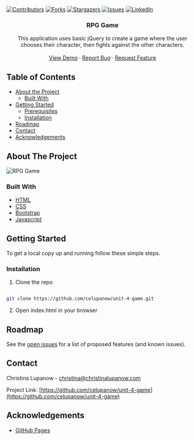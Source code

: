 <!-- PROJECT SHIELDS -->

[![Contributors][contributors-shield]][contributors-url] [![Forks][forks-shield]][forks-url] [![Stargazers][stars-shield]][stars-url] [![Issues][issues-shield]][issues-url] [![LinkedIn][linkedin-shield]][linkedin-url]

 
<h3 align="center">RPG Game</h3>
<p align="center">
This application uses basic jQuery to create a game where the user chooses their character, then fights against the other characters.
<br />
<br />
<a href="https://celupanow.github.io/unit-4-game">View Demo</a>
·
<a href="https://github.com/celupanow/unit-4-game/issues">Report Bug</a>
·
<a href="https://github.com/celupanow/unit-4-game/issues">Request Feature</a>

</p>

</p>
<!-- TABLE OF CONTENTS -->

## Table of Contents

* [About the Project](#about-the-project)
	* [Built With](#built-with)
* [Getting Started](#getting-started)
	* [Prerequisites](#prerequisites)
	* [Installation](#installation)
* [Roadmap](#roadmap)
* [Contact](#contact)
* [Acknowledgements](#acknowledgements)

  
  
  

<!-- ABOUT THE PROJECT -->

## About The Project
![RPG Game](./assets/images/unit-4-game.png "RPG Game")

### Built With
* [HTML](https://developer.mozilla.org/en-US/docs/Learn/HTML)
* [CSS](https://developer.mozilla.org/en-US/docs/Web/CSS)
* [Bootstrap](https://getbootstrap.com/)
* [Javascript](https://developer.mozilla.org/en-US/docs/Web/JavaScript)

<!-- GETTING STARTED -->

## Getting Started
To get a local copy up and running follow these simple steps.
  
### Installation

1. Clone the repo

```sh

git clone https://github.com/celupanow/unit-4-game.git

```
2. Open index.html in your browser

<!-- ROADMAP -->

## Roadmap

  

See the [open issues](https://github.com/celupanow/unit-4-game/issues) for a list of proposed features (and known issues).

<!-- CONTACT -->

## Contact

  

Christina Lupanow - christina@christinalupanow.com

  
Project Link: [https://github.com/celupanow/unit-4-game](https://github.com/celupanow/unit-4-game)

<!-- ACKNOWLEDGEMENTS -->

## Acknowledgements

* [GitHub Pages](https://pages.github.com)

<!-- MARKDOWN LINKS & IMAGES -->

<!-- https://www.markdownguide.org/basic-syntax/#reference-style-links -->

[contributors-shield]: https://img.shields.io/github/contributors/celupanow/unit-4-game.svg?style=flat-square

[contributors-url]: https://github.com/celupanow/unit-4-game/graphs/contributors

[forks-shield]: https://img.shields.io/github/forks/celupanow/unit-4-game.svg?style=flat-square

[forks-url]: https://github.com/celupanow/unit-4-game/network/members

[stars-shield]: https://img.shields.io/github/stars/celupanow/unit-4-game.svg?style=flat-square

[stars-url]: https://github.com/celupanow/unit-4-game/stargazers

[issues-shield]: https://img.shields.io/github/issues/celupanow/unit-4-game.svg?style=flat-square

[issues-url]: https://github.com/celupanow/unit-4-game/issues

[license-shield]: https://img.shields.io/github/license/celupanow/unit-4-game.svg?style=flat-square

[license-url]: https://github.com/celupanow/unit-4-game/blob/master/LICENSE.txt

[linkedin-shield]: https://img.shields.io/badge/-LinkedIn-black.svg?style=flat-square&logo=linkedin&colorB=555

[linkedin-url]: https://linkedin.com/in/celupanow

[product-screenshot]: images/screenshot.png
<!--stackedit_data:
eyJoaXN0b3J5IjpbLTg0MjY1MzQ2MV19
-->